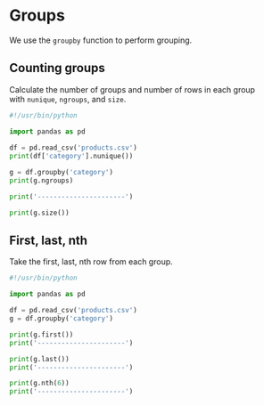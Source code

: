 # Groups

We use the `groupby` function to perform grouping.  

## Counting groups

Calculate the number of groups and number of rows in each group  
with `nunique`, `ngroups`, and `size`.   

```python
#!/usr/bin/python

import pandas as pd 
  
df = pd.read_csv('products.csv') 
print(df['category'].nunique())

g = df.groupby('category')
print(g.ngroups)

print('----------------------')

print(g.size())
```

## First, last, nth

Take the first, last, nth row from each group. 

```python
#!/usr/bin/python

import pandas as pd 

df = pd.read_csv('products.csv') 
g = df.groupby('category')

print(g.first())
print('----------------------')

print(g.last())
print('----------------------')

print(g.nth(6))
print('----------------------')
```
